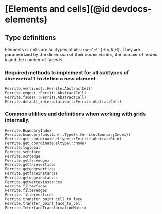 # [Elements and cells](@id devdocs-elements)

## Type definitions

Elements or cells are subtypes of `AbstractCell{dim,N,M}`. They are parametrized by
the dimension of their nodes via `dim`, the number of nodes `N` and the number
of faces `M`.

### Required methods to implement for all subtypes of `AbstractCell` to define a new element

```@docs
Ferrite.vertices(::Ferrite.AbstractCell)
Ferrite.edges(::Ferrite.AbstractCell)
Ferrite.faces(::Ferrite.AbstractCell)
Ferrite.default_interpolation(::Ferrite.AbstractCell)
```

### Common utilities and definitions when working with grids internally.

```@docs
Ferrite.BoundaryIndex
Ferrite.boundaryfunction(::Type{<:Ferrite.BoundaryIndex})
Ferrite.get_coordinate_eltype(::Ferrite.AbstractGrid)
Ferrite.get_coordinate_eltype(::Node)
Ferrite.toglobal
Ferrite.sortface
Ferrite.sortedge
Ferrite.getfaceedges
Ferrite.getfacevertices
Ferrite.getedgevertices
Ferrite.getfaceinstances
Ferrite.getedgeinstances
Ferrite.getvertexinstances
Ferrite.filterfaces
Ferrite.filteredges
Ferrite.filtervertices
Ferrite.transfer_point_cell_to_face
Ferrite.transfer_point_face_to_cell
Ferrite.InterfaceTransformationMatrix
```
